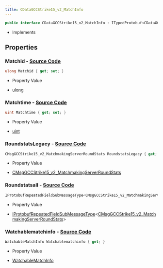 ```yaml
---
title: CDataGCCStrike15_v2_MatchInfo
---
```


```csharp
public interface CDataGCCStrike15_v2_MatchInfo : ITypedProtobuf<CDataGCCStrike15_v2_MatchInfo>, INativeHandle
```

- Implements

## Properties

### **Matchid** - [Source Code](https://github.com/swiftly-solution/swiftlys2/blob/main/managed/src/SwiftlyS2.Generated/Protobufs/Interfaces/CDataGCCStrike15_v2_MatchInfo.cs#L13)

```csharp
ulong Matchid { get; set; }
```

- Property Value

- [ulong](https://learn.microsoft.com/dotnet/api/system.uint64)

### **Matchtime** - [Source Code](https://github.com/swiftly-solution/swiftlys2/blob/main/managed/src/SwiftlyS2.Generated/Protobufs/Interfaces/CDataGCCStrike15_v2_MatchInfo.cs#L16)

```csharp
uint Matchtime { get; set; }
```

- Property Value

- [uint](https://learn.microsoft.com/dotnet/api/system.uint32)

### **RoundstatsLegacy** - [Source Code](https://github.com/swiftly-solution/swiftlys2/blob/main/managed/src/SwiftlyS2.Generated/Protobufs/Interfaces/CDataGCCStrike15_v2_MatchInfo.cs#L22)

```csharp
CMsgGCCStrike15_v2_MatchmakingServerRoundStats RoundstatsLegacy { get; }
```

- Property Value

- [CMsgGCCStrike15_v2_MatchmakingServerRoundStats](/docs/api/shared/protobufdefinitions/cmsggccstrike15_v2_matchmakingserverroundstats)

### **Roundstatsall** - [Source Code](https://github.com/swiftly-solution/swiftlys2/blob/main/managed/src/SwiftlyS2.Generated/Protobufs/Interfaces/CDataGCCStrike15_v2_MatchInfo.cs#L25)

```csharp
IProtobufRepeatedFieldSubMessageType<CMsgGCCStrike15_v2_MatchmakingServerRoundStats> Roundstatsall { get; }
```

- Property Value

- [IProtobufRepeatedFieldSubMessageType](/docs/api/shared/netmessages/iprotobufrepeatedfieldsubmessagetype-1)<[CMsgGCCStrike15_v2_MatchmakingServerRoundStats](/docs/api/shared/protobufdefinitions/cmsggccstrike15_v2_matchmakingserverroundstats)>

### **Watchablematchinfo** - [Source Code](https://github.com/swiftly-solution/swiftlys2/blob/main/managed/src/SwiftlyS2.Generated/Protobufs/Interfaces/CDataGCCStrike15_v2_MatchInfo.cs#L19)

```csharp
WatchableMatchInfo Watchablematchinfo { get; }
```

- Property Value

- [WatchableMatchInfo](/docs/api/shared/protobufdefinitions/watchablematchinfo)

